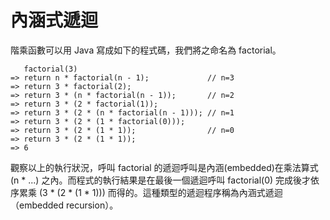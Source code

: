 # 內涵式遞迴

階乘函數可以用 Java 寫成如下的程式碼，我們將之命名為 factorial。

       factorial(3)
    => return n * factorial(n - 1);             // n=3
    => return 3 * factorial(2);
    => return 3 * (n * factorial(n - 1));       // n=2
    => return 3 * (2 * factorial(1));
    => return 3 * (2 * (n * factorial(n - 1))); // n=1
    => return 3 * (2 * (1 * factorial(0)));
    => return 3 * (2 * (1 * 1));                // n=0
    => return 3 * (2 * (1 * 1));
    => 6

觀察以上的執行狀況，呼叫 factorial 的遞迴呼叫是內涵(embedded)在乘法算式 (n * ...) 之內。而程式的執行結果是在最後一個遞迴呼叫 factorial(0) 完成後才依序累乘 (3 * (2 * (1 * 1))) 而得的。這種類型的遞迴程序稱為內涵式遞迴（embedded recursion）。
